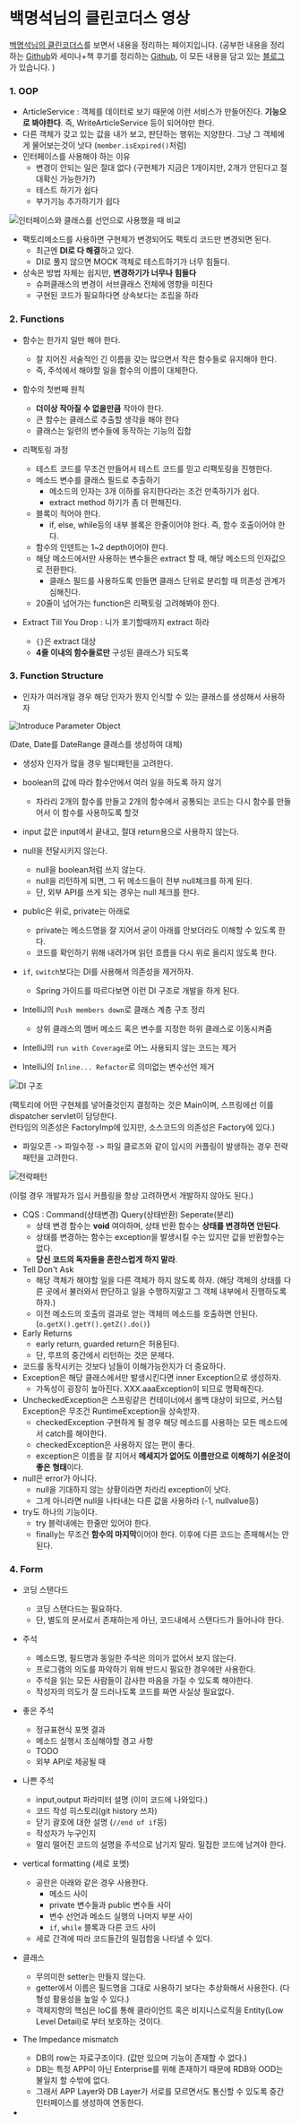 # 백명석님의 클린코더스 영상

[백명석님의 클린코더스](https://www.youtube.com/playlist?list=PLuLb6MC4SOvXCRePHrb4e-EYadjZ9KHyH)를 보면서 내용을 정리하는 페이지입니다.
(공부한 내용을 정리하는 [Github](https://github.com/jojoldu/blog-code)와 세미나+책 후기를 정리하는 [Github](https://github.com/jojoldu/review), 이 모든 내용을 담고 있는 [블로그](http://jojoldu.tistory.com/)가 있습니다. )  

### 1. OOP

* ArticleService : 객체를 데이터로 보기 때문에 이런 서비스가 만들어진다. **기능으로 봐야한다**. 즉, WriteArticleService 등이 되어야만 한다.
* 다른 객체가 갖고 있는 값을 내가 보고, 판단하는 행위는 지양한다. 그냥 그 객체에게 물어보는것이 낫다 (```member.isExpired()```처럼)
* 인터페이스를 사용해야 하는 이유
  * 변경이 안되는 일은 절대 없다 (구현체가 지금은 1개이지만, 2개가 안된다고 절대확신 가능한가?)
  * 테스트 하기가 쉽다
  * 부가기능 추가하기가 쉽다

![인터페이스와 클래스를 선언으로 사용했을 때 비교](./images/인터페이스_클래스_선언비교.png)

* 팩토리메소드를 사용하면 구현체가 변경되어도 팩토리 코드만 변경되면 된다.
  * 최근엔 **DI로 다 해결**하고 있다.
  * DI로 풀지 않으면 MOCK 객체로 테스트하기가 너무 힘들다.
* 상속은 방법 자체는 쉽지만, **변경하기가 너무나 힘들다**
  * 슈퍼클래스의 변경이 서브클래스 전체에 영향을 미친다
  * 구현된 코드가 필요하다면 상속보다는 조립을 하라

### 2. Functions

* 함수는 한가지 일만 해야 한다.
  * 잘 지어진 서술적인 긴 이름을 갖는 많으면서 작은 함수들로 유지해야 한다.
  * 즉, 주석에서 해야할 일을 함수의 이름이 대체한다.

* 함수의 첫번째 원칙
  * **더이상 작아질 수 없을만큼** 작아야 한다.
  * 큰 함수는 클래스로 추출할 생각을 해야 한다
  * 클래스는 일련의 변수들에 동작하는 기능의 집합

* 리팩토링 과정
  * 테스트 코드를 무조건 만들어서 테스트 코드를 믿고 리팩토링을 진행한다.
  * 메소드 변수를 클래스 필드로 추출하기
    * 메소드의 인자는 3개 이하를 유지한다라는 조건 만족하기가 쉽다.
    * extract method 하기가 좀 더 편해진다.
  * 블록이 적어야 한다.
    * if, else, while등의 내부 블록은 한줄이어야 한다. 즉, 함수 호출이어야 한다.
  * 함수의 인덴트는 1~2 depth이어야 한다.
  * 해당 메소드에서만 사용하는 변수들은 extract 할 때, 해당 메소드의 인자값으로 전환한다.
    * 클래스 필드를 사용하도록 만들면 클래스 단위로 분리할 때 의존성 관계가 심해진다.
  * 20줄이 넘어가는 function은 리팩토링 고려해봐야 한다.

* Extract Till You Drop : 니가 포기할때까지 extract 하라
  * ```{}```은 extract 대상
  * **4줄 이내의 함수들로만** 구성된 클래스가 되도록

### 3. Function Structure
* 인자가 여러개일 경우 해당 인자가 뭔지 인식할 수 있는 클래스를 생성해서 사용하자

![Introduce Parameter Object](./images/파라미터소개클래스.png)

(Date, Date를 DateRange 클래스를 생성하여 대체)  
  
* 생성자 인자가 많을 경우 빌더패턴을 고려한다.
* boolean의 값에 따라 함수안에서 여러 일을 하도록 하지 않기
  * 차라리 2개의 함수를 만들고 2개의 함수에서 공통되는 코드는 다시 함수를 만들어서 이 함수를 사용하도록 할것
* input 값은 input에서 끝내고, 절대 return용으로 사용하지 않는다.
* null을 전달시키지 않는다.
  * null을 boolean처럼 쓰지 않는다.
  * null을 리턴하게 되면, 그 뒤 메소드들이 전부 null체크를 하게 된다.
  * 단, 외부 API를 쓰게 되는 경우는 null 체크를 한다.
* public은 위로, private는 아래로
  * private는 메소드명을 잘 지어서 굳이 아래를 안보더라도 이해할 수 있도록 한다.
  * 코드를 확인하기 위해 내려가며 읽던 흐름을 다시 위로 올리지 않도록 한다.
* ```if```, ```switch```보다는 DI를 사용해서 의존성을 제거하자.
  * Spring 가이드를 따르다보면 이런 DI 구조로 개발을 하게 된다.

* IntelliJ의 ```Push members down```로 클래스 계층 구조 정리
  * 상위 클래스의 멤버 메소드 혹은 변수를 지정한 하위 클래스로 이동시켜줌
* IntelliJ의 ```run with Coverage```로 어느 사용되지 않는 코드는 제거
* IntelliJ의 ```Inline... Refactor```로 의미없는 변수선언 제거
   
![DI 구조](./images/di구조.png)
  
(팩토리에 어떤 구현체를 넣어줄것인지 결정하는 것은 Main이며, 스프링에선 이를 dispatcher servlet이 담당한다.  
런타임의 의존성은 FactoryImp에 있지만, 소스코드의 의존성은 Factory에 있다.)  
  
* 파일오픈 -> 파일수정 -> 파일 클로즈와 같이 임시의 커플링이 발생하는 경우 전략패턴을 고려한다.

![전략패턴](./images/전략패턴.png)
  
(이럴 경우 개발자가 임시 커플링을 항상 고려하면서 개발하지 않아도 된다.)  
* CQS : Command(상태변경) Query(상태반환) Seperate(분리)
  * 상태 변경 함수는 **void** 여야하며, 상태 반환 함수는 **상태를 변경하면 안된다**.
  * 상태를 변경하는 함수는 exception을 발생시킬 수는 있지만 값을 반환할수는 없다.
  * **당신 코드의 독자들을 혼란스럽게 하지 말라**.
* Tell Don't Ask
  * 해당 객체가 해야할 일을 다른 객체가 하지 않도록 하자. (해당 객체의 상태를 다른 곳에서 불러와서 판단하고 일을 수행하지말고 그 객체 내부에서 진행하도록 하자.)
  * 이전 메소드의 호출의 결과로 얻는 객체의 메소드를 호출하면 안된다. (```o.getX().getY().getZ().do()```)
* Early Returns
  * early return, guarded return은 허용된다.
  * 단, 루프의 중간에서 리턴하는 것은 문제다.
* 코드를 동작시키는 것보다 남들이 이해가능한지가 더 중요하다.
* Exception은 해당 클래스에서만 발생시킨다면 inner Exception으로 생성하자.
  * 가독성이 굉장히 높아진다. XXX.aaaException이 되므로 명확해진다.
* UncheckedException은 스프링같은 컨테이너에서 롤백 대상이 되므로, 커스텀 Exception은 무조건 RuntimeException을 상속받자.
  * checkedException 구현하게 될 경우 해당 메소드를 사용하는 모든 메소드에서 catch를 해야한다.
  * checkedException은 사용하지 않는 편이 좋다.
  * exception은 이름을 잘 지어서 **메세지가 없어도 이름만으로 이해하기 쉬운것이 좋은 형태**이다.
* null은 error가 아니다.
  * null을 기대하지 않는 상황이라면 차라리 exception이 낫다.
  * 그게 아니라면 null을 나타내는 다른 값을 사용하라 (-1, nullvalue등)
* try도 하나의 기능이다.
  * try 블럭내에는 한줄만 있어야 한다.
  * finally는 무조건 **함수의 마지막**이어야 한다. 이후에 다른 코드는 존재해서는 안된다.

### 4. Form
* 코딩 스탠다드
  * 코딩 스탠다드는 필요하다.
  * 단, 별도의 문서로서 존재하는게 아닌, 코드내에서 스탠다드가 들어나야 한다.
* 주석
  * 메소드명, 필드명과 동일한 주석은 의미가 없어서 보지 않는다.
  * 프로그램의 의도를 파악하기 위해 반드시 필요한 경우에만 사용한다.
  * 주석을 읽는 모든 사람들이 감사한 마음을 가질 수 있도록 해야한다.
  * 작성자의 의도가 잘 드러나도록 코드를 짜면 사실상 필요없다.
* 좋은 주석
  * 정규표현식 포멧 결과
  * 메소드 실행시 조심해야할 경고 사항
  * TODO
  * 외부 API로 제공될 때
* 나쁜 주석
  * input,output 파라미터 설명 (이미 코드에 나와있다.)
  * 코드 작성 히스토리(git history 쓰자)
  * 닫기 괄호에 대한 설명 (```//end of if```등)
  * 작성자가 누구인지
  * 멀리 떨어진 코드의 설명을 주석으로 남기지 말라. 밀접한 코드에 남겨야 한다.

* vertical formatting (세로 포멧)
  * 공란은 아래와 같은 경우 사용한다.
    * 메소드 사이
    * private 변수들과 public 변수들 사이
    * 변수 선언과 메소드 실행의 나머지 부분 사이
    * ```if```, ```while``` 블록과 다른 코드 사이
  * 세로 간격에 따라 코드들간의 밀접함을 나타낼 수 있다.

* 클래스
  * 무의미한 setter는 만들지 않는다.
  * getter에서 이름은 필드명을 그대로 사용하기 보다는 추상화해서 사용한다. (다형성 활용성을 높일 수 있다.)
  * 객체지향의 핵심은 IoC를 통해 클라이언트 혹은 비지니스로직을 Entity(Low Level Detail)로 부터 보호하는 것이다.

* The Impedance mismatch
  * DB의 row는 자료구조이다. (값만 있으며 기능이 존재할 수 없다.)
  * DB는 특정 APP이 아닌 Enterprise를 위해 존재하기 때문에 RDB와 OOD는 불일치 할 수밖에 없다.
  * 그래서 APP Layer와 DB Layer가 서로를 모르면서도 통신할 수 있도록  중간 인터페이스를 생성하여 연동한다.

*  



